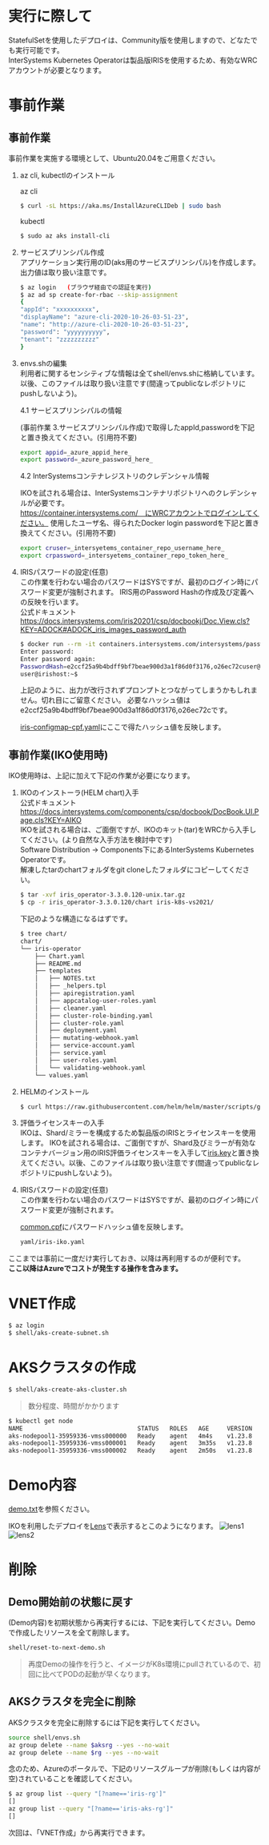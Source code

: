 # 実行に際して
StatefulSetを使用したデプロイは、Community版を使用しますので、どなたでも実行可能です。  
InterSystems Kubernetes Operatorは製品版IRISを使用するため、有効なWRCアカウントが必要となります。

# 事前作業
## 事前作業

事前作業を実施する環境として、Ubuntu20.04をご用意ください。
1. az cli, kubectlのインストール  

    az cli
    ```bash
    $ curl -sL https://aka.ms/InstallAzureCLIDeb | sudo bash
    ```
    kubectl
    ```bash
    $ sudo az aks install-cli
    ```

2. サービスプリンシパル作成  
アプリケーション実行用のID(aks用のサービスプリンシパル)を作成します。出力値は取り扱い注意です。

    ```bash
    $ az login   (ブラウザ経由での認証を実行)
    $ az ad sp create-for-rbac --skip-assignment
    {
    "appId": "xxxxxxxxxx",
    "displayName": "azure-cli-2020-10-26-03-51-23",
    "name": "http://azure-cli-2020-10-26-03-51-23",
    "password": "yyyyyyyyyy",
    "tenant": "zzzzzzzzzz"
    }
    ```

3. envs.shの編集  
利用者に関するセンシティブな情報は全てshell/envs.shに格納しています。以後、このファイルは取り扱い注意です(間違ってpublicなレポジトリにpushしないよう)。

    4.1 サービスプリンシパルの情報

    (事前作業 3.サービスプリンシパル作成)で取得したappId,passwordを下記と置き換えてください。(引用符不要)

    ```bash
    export appid=_azure_appid_here_
    export password=_azure_password_here_
    ```

    4.2 InterSystemsコンテナレジストリのクレデンシャル情報

    IKOを試される場合は、InterSystemsコンテナリポジトリへのクレデンシャルが必要です。  
    https://container.intersystems.com/　にWRCアカウントでログインしてください。
    使用したユーザ名、得られたDocker login passwordを下記と置き換えてください。(引用符不要)

    ```bash
    export cruser=_intersyetems_container_repo_username_here_
    export crpassword=_intersyetems_container_repo_token_here_
    ```

4. IRISパスワードの設定(任意)  
この作業を行わない場合のパスワードはSYSですが、最初のログイン時にパスワード変更が強制されます。
IRIS用のPassword Hashの作成及び定義への反映を行います。  
公式ドキュメント  
https://docs.intersystems.com/iris20201/csp/docbookj/Doc.View.cls?KEY=ADOCK#ADOCK_iris_images_password_auth

    ```bash
    $ docker run --rm -it containers.intersystems.com/intersystems/passwordhash:1.0
    Enter password:
    Enter password again:
    PasswordHash=e2ccf25a9b4bdff9bf7beae900d3a1f86d0f3176,o26ec72cuser@irishost:~$
    user@irishost:~$
    ```
    上記のように、出力が改行されずプロンプトとつながってしまうかもしれません。切れ目にご留意ください。
    必要なハッシュ値はe2ccf25a9b4bdff9bf7beae900d3a1f86d0f3176,o26ec72cです。

    [iris-configmap-cpf.yaml](yaml/iris-configmap-cpf.yaml)にここで得たハッシュ値を反映します。  
    
## 事前作業(IKO使用時)
IKO使用時は、上記に加えて下記の作業が必要になります。

1. IKOのインストーラ(HELM chart)入手  
公式ドキュメント  
https://docs.intersystems.com/components/csp/docbook/DocBook.UI.Page.cls?KEY=AIKO  
IKOを試される場合は、ご面倒ですが、IKOのキット(tar)をWRCから入手してください。(より自然な入手方法を検討中です)  
Software Distribution -> Components下にあるInterSystems Kubernetes Operatorです。  
解凍したtarのchartフォルダをgit cloneしたフォルダにコピーしてください。
    ```bash
    $ tar -xvf iris_operator-3.3.0.120-unix.tar.gz
    $ cp -r iris_operator-3.3.0.120/chart iris-k8s-vs2021/
    ```
    下記のような構造になるはずです。
    ```bash
    $ tree chart/
    chart/
    └── iris-operator
        ├── Chart.yaml
        ├── README.md
        ├── templates
        │   ├── NOTES.txt
        │   ├── _helpers.tpl
        │   ├── apiregistration.yaml
        │   ├── appcatalog-user-roles.yaml
        │   ├── cleaner.yaml
        │   ├── cluster-role-binding.yaml
        │   ├── cluster-role.yaml
        │   ├── deployment.yaml
        │   ├── mutating-webhook.yaml
        │   ├── service-account.yaml
        │   ├── service.yaml
        │   ├── user-roles.yaml
        │   └── validating-webhook.yaml
        └── values.yaml
    ```
2. HELMのインストール  

    ```bash
    $ curl https://raw.githubusercontent.com/helm/helm/master/scripts/get-helm-3 | bash
    ```

3. 評価ライセンスキーの入手  
IKOは、Shard/ミラーを構成するため製品版のIRISとライセンスキーを使用します。
IKOを試される場合は、ご面倒ですが、Shard及びミラーが有効なコンテナバージョン用のIRIS評価ライセンスキーを入手して[iris.key](iris.key)と置き換えてください。以後、このファイルは取り扱い注意です(間違ってpublicなレポジトリにpushしないよう)。

4. IRISパスワードの設定(任意)  
この作業を行わない場合のパスワードはSYSですが、最初のログイン時にパスワード変更が強制されます。

    [common.cpf](cpf/common.cpf)にパスワードハッシュ値を反映します。  

    ```bash
    yaml/iris-iko.yaml
    ```

ここまでは事前に一度だけ実行しておき、以降は再利用するのが便利です。  
**ここ以降はAzureでコストが発生する操作を含みます。**

# VNET作成
```bash
$ az login
$ shell/aks-create-subnet.sh
```

# AKSクラスタの作成
```bash
$ shell/aks-create-aks-cluster.sh
```
> 数分程度、時間がかかります

```bash
$ kubectl get node
NAME                                STATUS   ROLES   AGE     VERSION
aks-nodepool1-35959336-vmss000000   Ready    agent   4m4s    v1.23.8
aks-nodepool1-35959336-vmss000001   Ready    agent   3m35s   v1.23.8
aks-nodepool1-35959336-vmss000002   Ready    agent   2m50s   v1.23.8
```

# Demo内容
[demo.txt](docs/demo.txt)を参照ください。

IKOを利用したデプロイを[Lens](https://k8slens.dev/)で表示するとこのようになります。
![lens1](docs/lens1.png)
![lens2](docs/lens2.png)

# 削除
## Demo開始前の状態に戻す
(Demo内容)を初期状態から再実行するには、下記を実行してください。Demoで作成したリソースを全て削除します。
```bash
shell/reset-to-next-demo.sh
```
> 再度Demoの操作を行うと、イメージがK8s環境にpullされているので、初回に比べてPODの起動が早くなります。

## AKSクラスタを完全に削除
AKSクラスタを完全に削除するには下記を実行してください。
```bash
source shell/envs.sh
az group delete --name $aksrg --yes --no-wait
az group delete --name $rg --yes --no-wait
```

念のため、Azureのポータルで、下記のリソースグループが削除(もしくは内容が空)されていることを確認してください。
```bash
$ az group list --query "[?name=='iris-rg']"
[]
az group list --query "[?name=='iris-aks-rg']"
[]
```

次回は、「VNET作成」から再実行できます。

